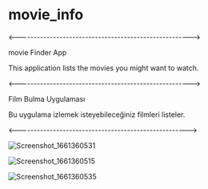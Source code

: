 # movie_info

<------------------------------------------------------>

movie Finder App

This application lists the movies you might want to watch.

<------------------------------------------------------>

Film Bulma Uygulaması

Bu uygulama izlemek isteyebileceğiniz filmleri listeler.


<----------------------------------------------------->


![Screenshot_1661360531](https://user-images.githubusercontent.com/45879059/196045727-613a0a6b-fe26-4401-ad24-bd397d11281c.png)


![Screenshot_1661360515](https://user-images.githubusercontent.com/45879059/196045740-f2262ea5-44cb-4724-af79-ae0ddfcd6f2f.png)


![Screenshot_1661360535](https://user-images.githubusercontent.com/45879059/196045748-a0b4d552-327f-418e-b8d0-d29fa9194b74.png)
